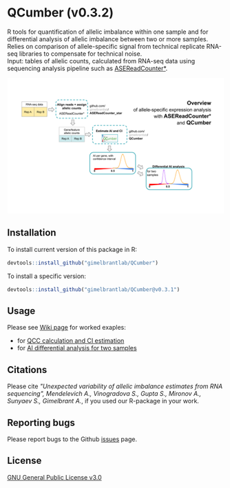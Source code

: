 
# QCumber (v0.3.2)

R tools for quantification of allelic imbalance within one sample and for differential analysis of allelic imbalance between two or more samples. Relies on comparison of allele-specific signal from technical replicate RNA-seq libraries to compensate for technical noise.  
Input: tables of allelic counts, calculated from RNA-seq data using sequencing analysis pipeline such as [ASEReadCounter*](https://github.com/gimelbrantlab/ASEReadCounter_star).

![pic](https://github.com/gimelbrantlab/ASE/blob/master/ASEReadsCounterstar_QCumber_flowchart.svg)

## Installation

To install current version of this package in R:

``` r
devtools::install_github("gimelbrantlab/QCumber")
```
To install a specific version:

``` r
devtools::install_github("gimelbrantlab/QCumber@v0.3.1")
```


## Usage

Please see [Wiki page](https://github.com/gimelbrantlab/QCumber/wiki) for worked exaples:
* for [QCC calculation and CI estimation](https://github.com/gimelbrantlab/QCumber/wiki/Use-case-1:-One-biological-sample)
* for [AI differential analysis for two samples](https://github.com/gimelbrantlab/QCumber/wiki/Use-case-2:-Differential-AI-analysis)

## Citations

Please cite _"Unexpected variability of allelic imbalance estimates from RNA sequencing", Mendelevich A.*, Vinogradova S.*, Gupta S., Mironov A., Sunyaev S., Gimelbrant A._, if you used our R-package in your work.

## Reporting bugs

Please report bugs to the Github [issues](https://github.com/gimelbrantlab/QCumber/issues) page.

## License

[GNU General Public License v3.0](https://github.com/gimelbrantlab/QCumber/blob/master/LICENSE)



